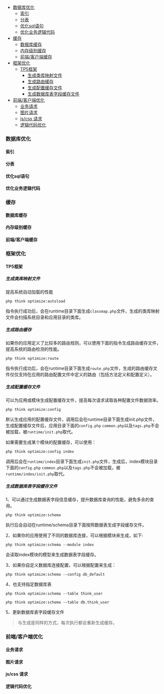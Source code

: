 
<!-- TOC -->

- [数据库优化](#数据库优化)
    - [索引](#索引)
    - [分表](#分表)
    - [优化sql语句](#优化sql语句)
    - [优化业务逻辑代码](#优化业务逻辑代码)
- [缓存](#缓存)
    - [数据库缓存](#数据库缓存)
    - [内存级别缓存](#内存级别缓存)
    - [前端/客户端缓存](#前端客户端缓存)
- [框架优化](#框架优化)
    - [TP5框架](#tp5框架)
        - [生成类库映射文件](#生成类库映射文件)
        - [生成路由缓存](#生成路由缓存)
        - [生成配置缓存文件](#生成配置缓存文件)
        - [生成数据库表字段缓存文件](#生成数据库表字段缓存文件)
- [前端/客户端优化](#前端客户端优化)
    - [业务请求](#业务请求)
    - [图片请求](#图片请求)
    - [js/css 请求](#jscss-请求)
    - [逻辑代码优化](#逻辑代码优化)

<!-- /TOC -->


### 数据库优化

#### 索引

#### 分表

#### 优化sql语句

#### 优化业务逻辑代码


### 缓存

#### 数据库缓存

#### 内存级别缓存

#### 前端/客户端缓存


### 框架优化

#### TP5框架

##### 生成类库映射文件

提高系统自动加载的性能

    php think optimize:autoload


指令执行成功后，会在runtime目录下面生成```classmap.php```文件，生成的类库映射文件会扫描系统目录和应用目录的类库。

##### 生成路由缓存

如果你的应用定义了比较多的路由规则，可以使用下面的指令生成路由缓存文件，提高系统的路由检测的性能。

    php think optimize:route

指令执行成功后，会在runtime目录下面生成```route.php```文件，生成的路由缓存文件仅仅支持在应用的路由配置文件中定义的路由（包括方法定义和配置定义）。

##### 生成配置缓存文件

可以为应用或模块生成配置缓存文件，提高每次请求读取各种配置文件数据效率。

    php think optimize:config

默认生成应用的配置缓存文件，调用后会在runtime目录下面生成init.php文件，生成配置缓存文件后，应用目录下面的```config.php``` ```common.php```以及```tags.php```不会被加载，被```runtime/init.php```取代。

如果需要生成某个模块的配置缓存，可以使用：

    php think optimize:config index

调用后会在```runtime/index```目录下面生成```init.php```文件，生成后，index模块目录下面的```config.php``` ```common.php```以及```tags.php```不会被加载，被```runtime/index/init.php```取代。

##### 生成数据库表字段缓存文件

1、可以通过生成数据表字段信息缓存，提升数据库查询的性能，避免多余的查询。

    php think optimize:schema

执行后会自动在runtime/schema目录下面按照数据表生成字段缓存文件。

2、如果你的应用使用了不同的数据库连接，可以根据模块来生成，如下:

    php think optimize:schema --module index

会读取index模块的模型来生成数据表字段缓存。

3、如果你自定义数据库连接配置，可以根据配置来生成：

    php think optimize:schema --config db_default

4、也支持指定数据库表

    php think optimize:schema --table think_user

    php think optimize:schema --table db.think_user

5、更新数据库表字段缓存文件

> 与生成是同样的方式，每次执行都会重新生成缓存。


### 前端/客户端优化

#### 业务请求

#### 图片请求

#### js/css 请求

#### 逻辑代码优化







